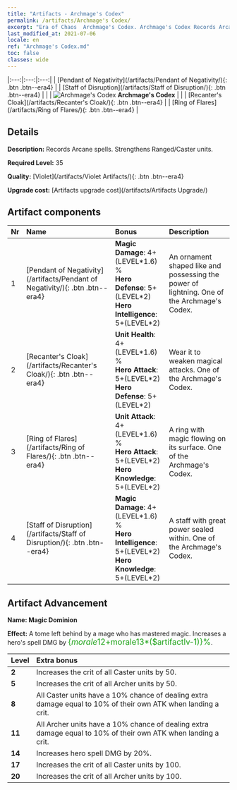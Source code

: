 ```yaml
---
title: "Artifacts - Archmage's Codex"
permalink: /artifacts/Archmage's Codex/
excerpt: "Era of Chaos  Archmage's Codex. Archmage's Codex Records Arcane spells. Strengthens Ranged/Caster units."
last_modified_at: 2021-07-06
locale: en
ref: "Archmage's Codex.md"
toc: false
classes: wide
---
```


  |:---:|:---:|:---:| 
  |  [Pendant of Negativity](/artifacts/Pendant of Negativity/){: .btn .btn--era4} |   |  [Staff of Disruption](/artifacts/Staff of Disruption/){: .btn .btn--era4} | 
  |   | ![Archmage's Codex](/images/t/icon_artifact_34.png) **Archmage's Codex** |  | 
  |  [Recanter's Cloak](/artifacts/Recanter's Cloak/){: .btn .btn--era4} |   |  [Ring of Flares](/artifacts/Ring of Flares/){: .btn .btn--era4} | 


## Details

 **Description:** Records Arcane spells. Strengthens Ranged/Caster units.

 **Required Level:** 35

 **Quality:** [Violet](/artifacts/Violet Artifacts/){: .btn .btn--era4}

 **Upgrade cost:** [Artifacts upgrade cost](/artifacts/Artifacts Upgrade/)



## Artifact components

  | Nr |    Name    |   Bonus | Description | 
  |:---|:-----------|:--------|:------------| 
  | 1 | [Pendant of Negativity](/artifacts/Pendant of Negativity/){: .btn .btn--era4} | **Magic Damage**: 4+(LEVEL\*1.6) %<br/>**Hero Defense**: 5+(LEVEL\*2)<br/>**Hero Intelligence**: 5+(LEVEL\*2) | An ornament shaped like and possessing the power of lightning. One of the Archmage's Codex. | 
  | 2 | [Recanter's Cloak](/artifacts/Recanter's Cloak/){: .btn .btn--era4} | **Unit Health**: 4+(LEVEL\*1.6) %<br/>**Hero Attack**: 5+(LEVEL\*2)<br/>**Hero Defense**: 5+(LEVEL\*2) | Wear it to weaken magical attacks. One of the Archmage's Codex. | 
  | 3 | [Ring of Flares](/artifacts/Ring of Flares/){: .btn .btn--era4} | **Unit Attack**: 4+(LEVEL\*1.6) %<br/>**Hero Attack**: 5+(LEVEL\*2)<br/>**Hero Knowledge**: 5+(LEVEL\*2) | A ring with magic flowing on its surface. One of the Archmage's Codex. | 
  | 4 | [Staff of Disruption](/artifacts/Staff of Disruption/){: .btn .btn--era4} | **Magic Damage**: 4+(LEVEL\*1.6) %<br/>**Hero Intelligence**: 5+(LEVEL\*2)<br/>**Hero Knowledge**: 5+(LEVEL\*2) | A staff with great power sealed within. One of the Archmage's Codex. | 


## Artifact Advancement

 **Name: Magic Dominion**

 **Effect:** A tome left behind by a mage who has mastered magic. Increases a hero's spell DMG by <span style="color: #1ca216;font-size:18px">{$morale12+$morale13*($artifactlv-1)}%</span>.

  |  Level  |    Extra bonus  | 
  |:--------|:----------------| 
  | **2** | Increases the crit of all Caster units by 50. | 
  | **5** | Increases the crit of all Archer units by 50. | 
  | **8** | All Caster units have a 10% chance of dealing extra damage equal to 10% of their own ATK when landing a crit. | 
  | **11** | All Archer units have a 10% chance of dealing extra damage equal to 10% of their own ATK when landing a crit. | 
  | **14** | Increases hero spell DMG by 20%. | 
  | **17** | Increases the crit of all Caster units by 100. | 
  | **20** | Increases the crit of all Archer units by 100. | 
